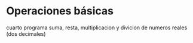 # Operaciones básicas
cuarto programa suma, resta, multiplicacion y divicion de numeros reales (dos decimales)
